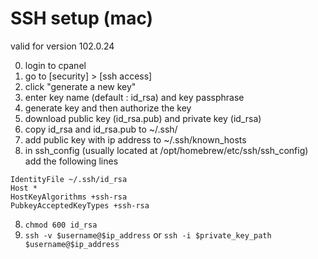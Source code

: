 # SSH setup (mac)

valid for version 102.0.24

0. login to cpanel
1. go to [security] > [ssh access]
2. click "generate a new key"
3. enter key name (default : id_rsa) and key passphrase
4. generate key and then authorize the key
5. download public key (id_rsa.pub) and private key (id_rsa)
6. copy id_rsa and id_rsa.pub to ~/.ssh/
6. add public key with ip address to ~/.ssh/known_hosts
7. in ssh_config (usually located at /opt/homebrew/etc/ssh/ssh_config) add the following lines
```
IdentityFile ~/.ssh/id_rsa
Host *
HostKeyAlgorithms +ssh-rsa
PubkeyAcceptedKeyTypes +ssh-rsa
```
8. `chmod 600 id_rsa`
9. `ssh -v $username@$ip_address` or `ssh -i $private_key_path $username@$ip_address`
